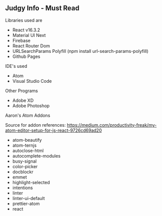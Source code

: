 ## Judgy Info - Must Read

Libraries used are

- React v16.3.2
- Material UI Next
- Firebase
- React Router Dom
- URLSearchParams Polyfill (npm install url-search-params-polyfill)
- Github Pages

IDE's used

- Atom
- Visual Studio Code

Other Programs

- Adobe XD
- Adobe Photoshop

Aaron's Atom Addons

Source for addon references: https://medium.com/productivity-freak/my-atom-editor-setup-for-js-react-9726cd69ad20

- atom-beautify
- atom-ternjs
- autoclose-html
- autocomplete-modules
- busy-signal
- color-picker
- docblockr
- emmet
- highlight-selected
- intentions
- linter
- linter-ui-default
- prettier-atom
- react

